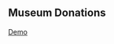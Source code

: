 ## Museum Donations
[Demo](https://bessondi.github.io/Museum-Donations/build/)

[comment]: <> (![preview]&#40;preview.png&#41;)